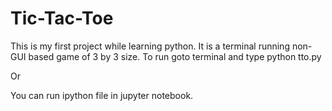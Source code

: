 # Tic-Tac-Toe
This is my first project while learning python. It is a terminal running non-GUI based game of 3 by 3 size.
To run goto terminal and type 
python tto.py

Or

You can run ipython file in jupyter notebook.
